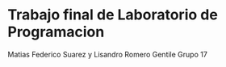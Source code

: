 # Trabajo final de Laboratorio de Programacion #
Matias Federico Suarez y Lisandro Romero Gentile
                Grupo 17
